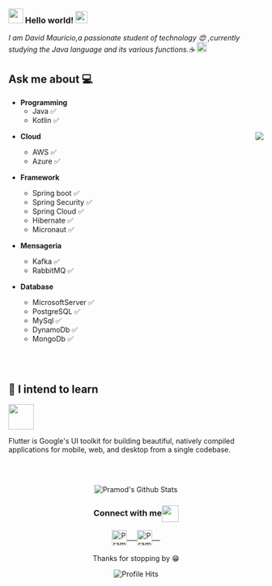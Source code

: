 ### <img src="https://github.com/rajput2107/rajput2107/blob/master/Assets/Hi.gif" width="29px"> Hello world!&nbsp;<img src="https://github.com/rajput2107/rajput2107/blob/master/Assets/Earth.gif" width="24px">
<em>I am David Mauricio,a passionate student of technology 😍 ,currently studying the Java language and its various functions.☕ <img src="https://github.com/rajput2107/rajput2107/blob/master/Assets/PC.gif" height="20px"/></em>
 <br/>
## Ask me about :computer: 
- **Programming**
	- Java :white_check_mark:
	- Kotlin :white_check_mark:
<img align="right" src="https://media1.tenor.com/images/9629b913901d630a66ad9e990a504f7b/tenor.gif?itemid=18852575"/>

- **Cloud**
  - AWS :white_check_mark:
  - Azure :white_check_mark:
- **Framework**
  - Spring boot :white_check_mark:
  - Spring Security :white_check_mark:
  - Spring Cloud :white_check_mark:
  - Hibernate :white_check_mark:
  - Micronaut :white_check_mark:
 
- **Mensageria**
  - Kafka :white_check_mark:
  - RabbitMQ :white_check_mark:

- **Database**
  - MicrosoftServer :white_check_mark: 
  - PostgreSQL :white_check_mark:
  - MySql :white_check_mark:
  - DynamoDb :white_check_mark:
  - MongoDb :white_check_mark:

<br/><br/>
## 💬 I intend to learn
<code><a href="https://flutter.dev/" target="_blank"><img height="50" src="https://www.vectorlogo.zone/logos/flutterio/flutterio-ar21.svg"></a></code>
<p>Flutter is Google's UI toolkit for building beautiful, natively compiled applications for mobile, web, and desktop from a single codebase.</p>
<br/>
  <br/>
<p align="center">
<img align="center" src="https://github-readme-stats.vercel.app/api?username=davidleite22&&show_icons=true&theme=radical" alt="Pramod's Github Stats">
</p>  
<div align="center">
  <h3 align="center">Connect with me<img align="center" src="https://github.com/rajput2107/rajput2107/blob/master/Assets/Handshake.gif" height="33px" /></h3> 
</div>
<p align="center">
 <a href="https://www.linkedin.com/in/david-leite-a476a7164/" target="blank">
  <img align="center" alt="Pramod's LinkedIn" width="30px" src="https://www.vectorlogo.zone/logos/linkedin/linkedin-icon.svg" /> &nbsp; &nbsp;
 </a>
 <a href="https://www.instagram.com/david.leite_/" target="blank">
  <img align="center" alt="Pramod's Instagram" width="30px" src="https://www.vectorlogo.zone/logos/instagram/instagram-icon.svg" /> &nbsp; &nbsp;
 </a>
  <br/>
  <br/>
  Thanks for stopping by 😁<br/>
</p>
<p align="center"><img alt="Profile Hits" src="https://hits.seeyoufarm.com/api/count/incr/badge.svg?url=https%3A%2F%2Fgithub.com%2Frajput2107%2F" /></p>
<br/>
